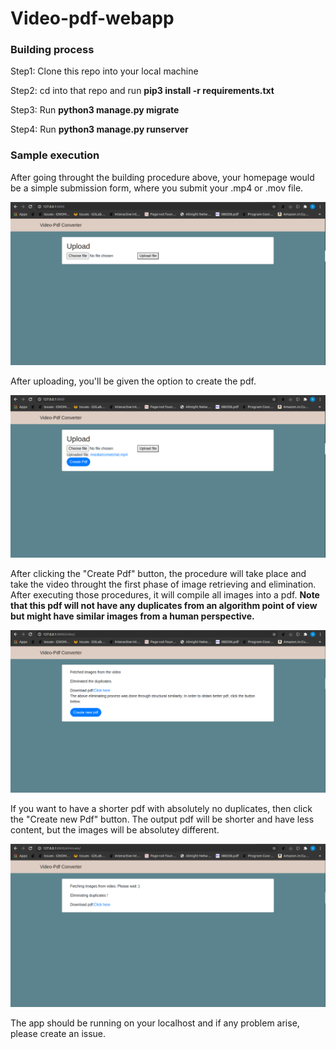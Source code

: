 # Video-pdf-webapp

<h3>Building process</h3>
<p>Step1: Clone this repo into your local machine</p>
<p>Step2: cd into that repo and run <strong>pip3 install -r requirements.txt</strong></p>
<p>Step3: Run <strong>python3 manage.py migrate</strong></p>
<p>Step4: Run <strong>python3 manage.py runserver</strong></p>

<h3>Sample execution</h3>

<p>After going throught the building procedure above, your homepage would be a simple submission form, where you submit your .mp4 or .mov file.</p>

![](readme-img/overview.png)

<p>After uploading, you'll be given the option to create the pdf.</p>

![](readme-img/uploaded.png)

<p>After clicking the "Create Pdf" button, the procedure will take place and take the video throught the first phase of image retrieving and elimination. After executing those procedures, it will compile all images into a pdf. <strong>Note that this pdf will not have any duplicates from an algorithm point of view but might have similar images from a human perspective.</strong> </p>

![](readme-img/phase1.png)

<p>If you want to have a shorter pdf with absolutely no duplicates, then click the "Create new Pdf" button. The output pdf will be shorter and have less content, but the images will be absolutey different.</p>

![](readme-img/eliminate.png)

<p>The app should be running on your localhost and if any problem arise, please create an issue.</p>
